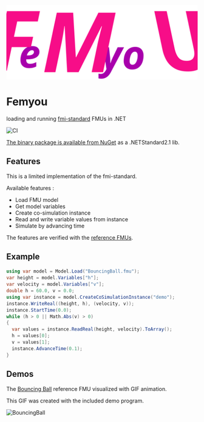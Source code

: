 ![](logo.svg)

# Femyou
loading and running [fmi-standard](https://fmi-standard.org/) FMUs in .NET

![CI](https://github.com/Oaz/Femyou/workflows/CI/badge.svg)

[The binary package is available from NuGet](https://www.nuget.org/packages/Femyou/) as a .NETStandard2.1 lib.


## Features

This is a limited implementation of the fmi-standard.

Available features :
* Load FMU model
* Get model variables
* Create co-simulation instance
* Read and write variable values from instance
* Simulate by advancing time

The features are verified with the [reference FMUs](https://github.com/modelica/Reference-FMUs).

## Example

```C#
using var model = Model.Load("BouncingBall.fmu");
var height = model.Variables["h"];
var velocity = model.Variables["v"];
double h = 60.0, v = 0.0;
using var instance = model.CreateCoSimulationInstance("demo");
instance.WriteReal((height, h), (velocity, v));
instance.StartTime(0.0);
while (h > 0 || Math.Abs(v) > 0)
{
  var values = instance.ReadReal(height, velocity).ToArray();
  h = values[0];
  v = values[1];
  instance.AdvanceTime(0.1);
}
```

## Demos

The [Bouncing Ball](https://github.com/modelica/Reference-FMUs/tree/master/BouncingBall) reference FMU visualized with GIF animation.

This GIF was created with the included demo program.

![BouncingBall](BouncingBall.gif?raw=true)
